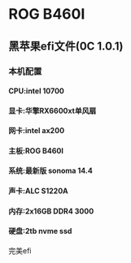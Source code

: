 # ROG B460I 
## 黑苹果efi文件(0C 1.0.1)
### 本机配置
#### CPU:intel 10700
#### 显卡:华擎RX6600xt单风扇
#### 网卡:intel ax200
#### 主板:ROG B460I
#### 系统:最新版 sonoma 14.4
#### 声卡:ALC S1220A
#### 内存:2x16GB DDR4 3000
#### 硬盘:2tb nvme ssd

完美efi

